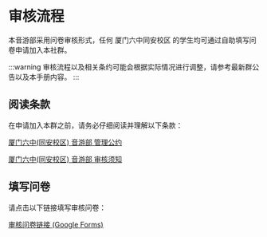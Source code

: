 # 审核流程

本音游部采用问卷审核形式，任何 厦门六中同安校区 的学生均可通过自助填写问卷申请加入本社群。

:::warning
审核流程以及相关条约可能会根据实际情况进行调整，请参考最新群公告以及本手册内容。
:::

## 阅读条款

在申请加入本群之前，请务必仔细阅读并理解以下条款：

[厦门六中(同安校区) 音游部 管理公约](./basic/Management.md)

[厦门六中(同安校区) 音游部 审核须知](./basic/Verify.md)

## 填写问卷

请点击以下链接填写审核问卷：

[审核问卷链接 (Google Forms)](https://docs.google.com/forms/d/e/1FAIpQLScpX4mJ1Yk2y8eGmJHjv5Yk3b7t9F6z8x9yZxQz5yZxQz5yZxQ/viewform)